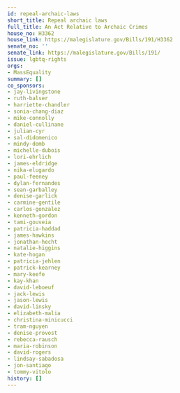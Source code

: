 ```yaml
---
id: repeal-archaic-laws
short_title: Repeal archaic laws
full_title: An Act Relative to Archaic Crimes
house_no: H3362
house_link: https://malegislature.gov/Bills/191/H3362
senate_no: ''
senate_link: https://malegislature.gov/Bills/191/
issue: lgbtq-rights
orgs:
- MassEquality
summary: []
co_sponsors:
- jay-livingstone
- ruth-balser
- harriette-chandler
- sonia-chang-diaz
- mike-connolly
- daniel-cullinane
- julian-cyr
- sal-didomenico
- mindy-domb
- michelle-dubois
- lori-ehrlich
- james-eldridge
- nika-elugardo
- paul-feeney
- dylan-fernandes
- sean-garballey
- denise-garlick
- carmine-gentile
- carlos-gonzalez
- kenneth-gordon
- tami-gouveia
- patricia-haddad
- james-hawkins
- jonathan-hecht
- natalie-higgins
- kate-hogan
- patricia-jehlen
- patrick-kearney
- mary-keefe
- kay-khan
- david-leboeuf
- jack-lewis
- jason-lewis
- david-linsky
- elizabeth-malia
- christina-minicucci
- tram-nguyen
- denise-provost
- rebecca-rausch
- maria-robinson
- david-rogers
- lindsay-sabadosa
- jon-santiago
- tommy-vitolo
history: []
---
```

